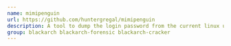 ```yaml
---
name: mimipenguin
url: https://github.com/huntergregal/mimipenguin
description: A tool to dump the login password from the current linux user.
group: blackarch blackarch-forensic blackarch-cracker
---
```

